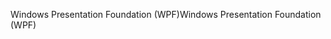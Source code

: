<span data-ttu-id="9cf26-101">Windows Presentation Foundation (WPF)</span><span class="sxs-lookup"><span data-stu-id="9cf26-101">Windows Presentation Foundation (WPF)</span></span>